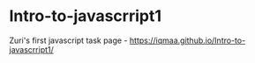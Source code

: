 # Intro-to-javascrript1
Zuri's first javascript task
page -  https://iqmaa.github.io/Intro-to-javascrript1/

